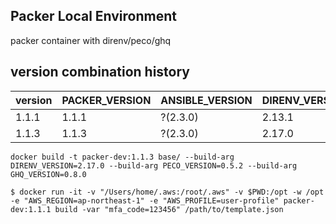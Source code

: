 Packer Local Environment
---
packer container with direnv/peco/ghq

version combination history
---
|version|PACKER_VERSION|ANSIBLE_VERSION|DIRENV_VERSION|PECO_VERION|GHQ_VERSION|
|---|---|---|---|---|---|
|1.1.1|1.1.1|?(2.3.0)|2.13.1|0.5.1|0.8.0|
|1.1.3|1.1.3|?(2.3.0)|2.17.0|0.5.2|0.8.0|

```
docker build -t packer-dev:1.1.3 base/ --build-arg DIRENV_VERSION=2.17.0 --build-arg PECO_VERSION=0.5.2 --build-arg GHQ_VERSION=0.8.0
```

```
$ docker run -it -v "/Users/home/.aws:/root/.aws" -v $PWD:/opt -w /opt -e "AWS_REGION=ap-northeast-1" -e "AWS_PROFILE=user-profile" packer-dev:1.1.1 build -var "mfa_code=123456" /path/to/template.json
```